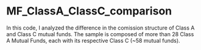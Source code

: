 # MF_ClassA_ClassC_comparison
In this code, I analyzed the difference in the comission structure of Class A and Class C mutual funds. The sample is composed of more than 28 Class A Mutual Funds, each with its respective Class C (~58 mutual funds).
